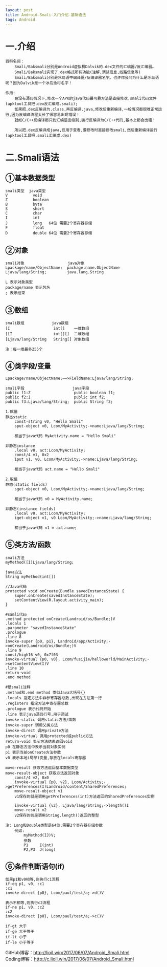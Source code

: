 ```yaml
---
layout: post
title: Android-Smali-入门介绍-基础语法
tags: Android
---
```

# 一.介绍
	百科名词：
		Smali/Baksmali分别是Android虚拟机Dalvik的.dex文件的汇编器/反汇编器。
		Smali/Baksmali实现了.dex格式所有功能(注解,调试信息,线路信息等)
		Smali/Baksmali分别是冰岛语中编译器/反编译器名字。也许你会问为什么是冰岛语呢？因为Dalvik是一个冰岛渔村名字！
		
	作用:	
		在没有源码情况下,修改一个APK的java代码最可靠方法是直接修改.smali代码文件(apktool工具把.dex反汇编成.smali);
		如果把.dex反编译为.class,再反编译.java,修改后重新编译,一般情况都很难正常运行,因为反编译流程太长了很容易出现错误！
		就如C/C++反编译都只到汇编语言级别,强行反编译为C/C++代码,基本上都会出错！
		
		所以把.dex反编译成java,仅用于查看,要修改时直接修改smali,然后重新编译运行(apktool工具把.smali汇编成.dex)

# 二.Smali语法
## ①基本数据类型
	smali类型  java类型
	V           void
	Z           boolean
	B           byte
	S           short
	C           char
	I           int
	J           long   64位 需要2个寄存器存储
	F           float
	D           double 64位 需要2个寄存器存储

## ②对象
	smali对象                   java对象
	Lpackage/name/ObjectName;  package.name.ObjectName
	Ljava/lang/String;         java.lang.String
	
	L 表示对象类型
	package/name 表示包名
	; 表示结束

## ③数组
	smali数组            java数组
	[I                   int[]    一维数组
	[[I                  int[][]  二维数组
	[Ljava/lang/String   String[] 对象数组	
	
	注：每一维最多255个

## ④类字段/变量
	Lpackage/name/ObjectName;——>FieldName:Ljava/lang/String;
	
	smali字段                     java字段
	public f1:Z                   public boolean f1; 						
	public f2:I                   public int f2;  
	public f3:Ljava/lang/String;  public String f3; 
		
	1.赋值
	静态static
		const-string v0, "Hello Smali"
		sput-object v0, Lcom/MyActivity;->name:Ljava/lang/String;
		
		相当于java代码 MyActivity.name = "Hello Smali"
		
	非静态instance
		.local v0, act:Lcom/MyActivity;
		const/4 v1, 0x2
		iput v1, v0, Lcom/MyActivity;->name:Ljava/lang/String;
		
		相当于java代码 act.name = "Hello Smali"
		
	2.取值
	静态(static fields)		
		sget-object v0, Lcom/MyActivity;->name:Ljava/lang/String;
		
		相当于java代码 v0 = MyActivity.name;
		
	非静态(instance fields)
		.local v0, act:Lcom/MyActivity;
		iget-object v1, v0 Lcom/MyActivity;->name:Ljava/lang/String;
		
		相当于java代码 v1 = act.name;

## ⑤类方法/函数	
	smali方法           
	myMethod([I)Ljava/lang/String;
	
	java方法
	String myMethod(int[])
	
	//Java代码
	protected void onCreate(Bundle savedInstanceState) {  
		super.onCreate(savedInstanceState);
		setContentView(R.layout.activity_main);	
	}
	
	#samli代码
	.method protected onCreate(Landroid/os/Bundle;)V  
	.locals 1  
	.parameter "savedInstanceState"  
	.prologue  
	.line 8  
	invoke-super {p0, p1}, Landroid/app/Activity;->onCreate(Landroid/os/Bundle;)V  
	.line 9  
	const/high16 v0, 0x7f03  
	invoke-virtual {p0, v0}, Lcom/fusijie/helloworld/MainActivity;->setContentView(I)V  
	.line 10  
	return-void  
	.end method
		
	#是smali注释
	.method和.end method 类似Java大括号{}	
	.locals 指定方法中非参寄存器总数,出现在方法第一行
	.registers 指定方法中寄存器总数
	.prologue 表示代码开始
	.line 表示java源码行号,用于调试
	invoke-static 调用static方法/函数
	invoke-super 调用父类方法
	invoke-direct 调用private方法
	invoke-virtual 调用protected或public方法
	return-void 表示方法结束返回void	
	p0 在静态方法中表示当前对象实例
	p1 表示当前onCreate方法参数
	v0 表示本地(局部)变量,存放在locals寄存器
		
	move-result 获取方法返回基本数据类型
	move-result-object 获取方法返回对象		
		const/4 v2, 0x0  
		invoke-virtual {p0, v2}, Lcom/Activity;->getPreferences(I)Landroid/content/SharedPreferences;  
		move-result-object v1  
		v1保存的就是调用getPreferences(int)方法返回的SharedPreferences实例
		
		invoke-virtual {v2}, Ljava/lang/String;->length()I  
		move-result v2  
		v2保存的则是调用String.length()返回的整型

	注: Long和Double类型是64位,需要2个寄存器存储参数
		例如:
			myMethod(IJ)V;
			参数			
			P1     I(int)
			P2,P3  J(long)

## ⑥条件判断语句(if)
	如果p1和v0相等,则执行c1流程
	if-eq p1, v0, :c1
	:c1
	invoke-direct {p0}, Lcom/paul/test/a;->d()V
	
	表示不相等,则执行c2流程
	if-ne p1, v0, :c2
	:c2
	invoke-direct {p0}, Lcom/paul/test/a;->c()V
	
	if-gt 大于
	if-ge 大于等于
	if-lt 小于
	if-le 小于等于
		
GitHub博客：http://lioil.win/2017/06/07/Android_Smali.html   
Coding博客：http://c.lioil.win/2017/06/07/Android_Smali.html